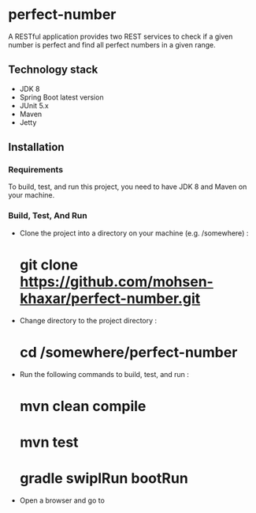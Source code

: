 # perfect-number
A RESTful application provides two REST services to check if a given number is perfect and find all perfect numbers in a given range.
## Technology stack

- JDK 8
- Spring Boot latest version
- JUnit 5.x
- Maven
- Jetty

## Installation

### Requirements

To build, test, and run this project, you need to have JDK 8 and Maven on your machine. 

### Build, Test, And Run

-  Clone the project into a directory on your machine (e.g. /somewhere) :
	
	# git clone https://github.com/mohsen-khaxar/perfect-number.git

-  Change directory to the project directory :

	# cd /somewhere/perfect-number

-  Run the following commands to build, test, and run :
	
	# mvn clean compile
	# mvn test 
	# gradle swiplRun bootRun
	
-	Open a browser and go to  